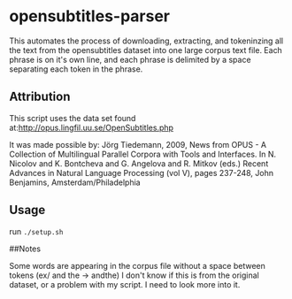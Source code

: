 # opensubtitles-parser
This automates the process of downloading, extracting, and tokeninzing all the text from the opensubtitles dataset into one large corpus text file. Each phrase is on it's own line, and each phrase is delimited by a space separating each token in the phrase.

## Attribution

This script uses the data set found at:http://opus.lingfil.uu.se/OpenSubtitles.php

It was made possible by: Jörg Tiedemann, 2009, News from OPUS - A Collection of Multilingual Parallel Corpora with Tools and Interfaces. In N. Nicolov and K. Bontcheva and G. Angelova and R. Mitkov (eds.) Recent Advances in Natural Language Processing (vol V), pages 237-248, John Benjamins, Amsterdam/Philadelphia

## Usage

run ``./setup.sh ``

##Notes

Some words are appearing in the corpus file without a space between tokens (ex/ and the -> andthe) I don't know if this is from the original dataset, or a problem with my script. I need to look more into it.
